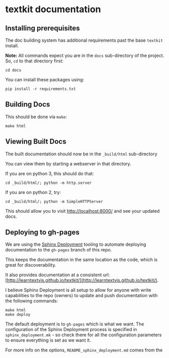 # textkit documentation

## Installing prerequisites

The doc building system has additional requirements past the base `textkit` install.

**Note:** All commands expect you are in the `docs` sub-directory of the project.
So, `cd` to that directory first:

```
cd docs
```

You can install these packages using:

```
pip install -r requirements.txt
```

## Building Docs

This should be done via `make`:

```
make html
```

## Viewing Built Docs

The built documentation should now be in the `_build/html` sub-directory

You can view them by starting a webserver in that directory.

If you are on python 3, this should do that:

```
cd _build/html/; python -m http.server
```

If you are on python 2, try:

```
cd _build/html/; python -m SimpleHTTPServer
```

This should allow you to visit [http://localhost:8000/](http://localhost:8000/) and
see your updated docs.

## Deploying to gh-pages

We are using the [Sphinx Deployment](https://github.com/teracyhq/sphinx-deployment) tooling
to automate deploying documentation to the `gh-pages` branch of this repo.

This keeps the documentation in the same location as the code, which is great for discoverability.

It also provides documentation at a consistent url: [http://learntextvis.github.io/textkit/](http://learntextvis.github.io/textkit/).

I believe Sphinx Deployment is all setup to allow for anyone with write capabilities to the repo
(owners) to update and push documentation with the following commands:

```
make html
make deploy
```

The default deployment is to `gh-pages` which is what we want.
The configuration of the Sphinx Deployment process is specified in `sphinx_deployment.mk` - so check there for all the configuration parameters to ensure everything is set as we want it.

For more info on the options, `README_sphinx_deployment.md` comes from the
